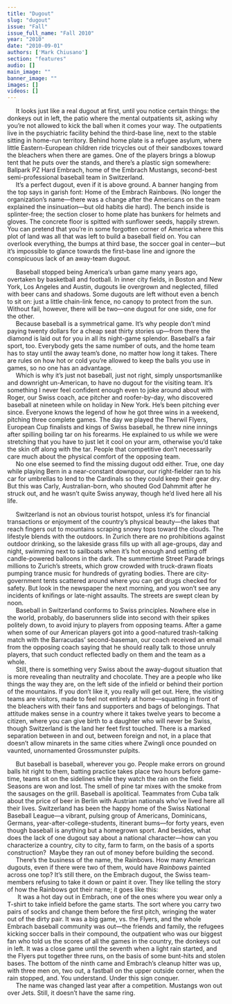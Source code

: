 ```yaml
---
title: "Dugout"
slug: "dugout"
issue: "Fall"
issue_full_name: "Fall 2010"
year: "2010"
date: "2010-09-01"
authors: ['Mark Chiusano']
section: "features"
audio: []
main_image: ""
banner_image: ""
images: []
videos: []
---
```

     It looks just like a real dugout at first, until you notice certain things: the donkeys out in left, the patio where the mental outpatients sit, asking why you’re not allowed to kick the ball when it comes your way. The outpatients live in the psychiatric facility behind the third-base line, next to the stable sitting in home-run territory. Behind home plate is a refugee asylum, where little Eastern-European children ride tricycles out of their sandboxes toward the bleachers when there are games. One of the players brings a blowup tent that he puts over the stands, and there’s a plastic sign somewhere: Ballpark PZ Hard Embrach, home of the Embrach Mustangs, second-best semi-professional baseball team in Switzerland.  
     It’s a perfect dugout, even if it is above ground. A banner hanging from the top says in garish font: Home of the Embrach Rainbows. (No longer the organization’s name—there was a change after the Americans on the team explained the insinuation—but old habits die hard). The bench inside is splinter-free; the section closer to home plate has bunkers for helmets and gloves. The concrete floor is spitted with sunflower seeds, happily strewn. You can pretend that you’re in some forgotten corner of America where this plot of land was all that was left to build a baseball field on. You can overlook everything, the bumps at third base, the soccer goal in center—but it’s impossible to glance towards the first-base line and ignore the conspicuous lack of an away-team dugout.

      Baseball stopped being America’s urban game many years ago, overtaken by basketball and football. In inner city fields, in Boston and New York, Los Angeles and Austin, dugouts lie overgrown and neglected, filled with beer cans and shadows. Some dugouts are left without even a bench to sit on: just a little chain-link fence, no canopy to protect from the sun. Without fail, however, there will be two—one dugout for one side, one for the other.  
     Because baseball is a symmetrical game. It’s why people don’t mind paying twenty dollars for a cheap seat thirty stories up—from there the diamond is laid out for you in all its night-game splendor. Baseball’s a fair sport, too. Everybody gets the same number of outs, and the home team has to stay until the away team’s done, no matter how long it takes. There are rules on how hot or cold you’re allowed to keep the balls you use in games, so no one has an advantage.  
     Which is why it’s just not baseball, just not right, simply unsportsmanlike and downright un-American, to have no dugout for the visiting team. It’s something I never feel confident enough even to joke around about with Roger, our Swiss coach, ace pitcher and roofer-by-day, who discovered baseball at nineteen while on holiday in New York. He’s been pitching ever since. Everyone knows the legend of how he got three wins in a weekend, pitching three complete games. The day we played the Therwil Flyers, European Cup finalists and kings of Swiss baseball, he threw nine innings after spilling boiling tar on his forearms. He explained to us while we were stretching that you have to just let it cool on your arm, otherwise you’d take the skin off along with the tar. People that competitive don’t necessarily care much about the physical comfort of the opposing team.  
     No one else seemed to find the missing dugout odd either. True, one day while playing Bern in a near-constant downpour, our right-fielder ran to his car for umbrellas to lend to the Cardinals so they could keep their gear dry. But this was Carly, Australian-born, who shouted God Dahmmit after he struck out, and he wasn’t quite Swiss anyway, though he’d lived here all his life.

      Switzerland is not an obvious tourist hotspot, unless it’s for financial transactions or enjoyment of the country’s physical beauty—the lakes that reach fingers out to mountains scraping snowy tops toward the clouds. The lifestyle blends with the outdoors. In Zurich there are no prohibitions against outdoor drinking, so the lakeside grass fills up with all age-groups, day and night, swimming next to sailboats when it’s hot enough and setting off candle-powered balloons in the dark. The summertime Street Parade brings millions to Zurich’s streets, which grow crowded with truck-drawn floats pumping trance music for hundreds of gyrating bodies. There are city-government tents scattered around where you can get drugs checked for safety. But look in the newspaper the next morning, and you won’t see any incidents of knifings or late-night assaults. The streets are swept clean by noon.  
     Baseball in Switzerland conforms to Swiss principles. Nowhere else in the world, probably, do baserunners slide into second with their spikes politely down, to avoid injury to players from opposing teams. After a game when some of our American players got into a good-natured trash-talking match with the Barracudas’ second-baseman, our coach received an email from the opposing coach saying that he should really talk to those unruly players, that such conduct reflected badly on them and the team as a whole.  
     Still, there is something very Swiss about the away-dugout situation that is more revealing than neutrality and chocolate. They are a people who like things the way they are, on the left side of the infield or behind their portion of the mountains. If you don’t like it, you really will get out. Here, the visiting teams are visitors, made to feel not entirely at home—squatting in front of the bleachers with their fans and supporters and bags of belongings. That attitude makes sense in a country where it takes twelve years to become a citizen, where you can give birth to a daughter who will never be Swiss, though Switzerland is the land her feet first touched. There is a marked separation between in and out, between foreign and not, in a place that doesn’t allow minarets in the same cities where Zwingli once pounded on vaunted, unornamented Grossmunster pulpits.

     But baseball is baseball, wherever you go. People make errors on ground balls hit right to them, batting practice takes place two hours before game-time, teams sit on the sidelines while they watch the rain on the field. Seasons are won and lost. The smell of pine tar mixes with the smoke from the sausages on the grill. Baseball is apolitical. Teammates from Cuba talk about the price of beer in Berlin with Austrian nationals who’ve lived here all their lives. Switzerland has been the happy home of the Swiss National Baseball League—a vibrant, pulsing group of Americans, Dominicans, Germans, year-after-college-students, itinerant bums—for forty years, even though baseball is anything but a homegrown sport. And besides, what does the lack of one dugout say about a national character—how can you characterize a country, city to city, farm to farm, on the basis of a sports construction?  Maybe they ran out of money before building the second.  
     There’s the business of the name, the Rainbows. How many American dugouts, even if there were two of them, would have *Rainbows* painted across one top? It’s still there, on the Embrach dugout, the Swiss team-members refusing to take it down or paint it over. They like telling the story of how the Rainbows got their name; it goes like this:  
      It was a hot day out in Embrach, one of the ones where you wear only a T-shirt to take infield before the game starts. The sort where you carry two pairs of socks and change them before the first pitch, wringing the water out of the dirty pair. It was a big game, vs. the Flyers, and the whole Embrach baseball community was out—the friends and family, the refugees kicking soccer balls in their compound, the outpatient who was our biggest fan who told us the scores of all the games in the country, the donkeys out in left. It was a close game until the seventh when a light rain started, and the Flyers put together three runs, on the basis of some bunt-hits and stolen bases. The bottom of the ninth came and Embrach’s cleanup hitter was up, with three men on, two out, a fastball on the upper outside corner, when the rain stopped, and. You understand. Under this sign conquer.  
     The name was changed last year after a competition. Mustangs won out over Jets. Still, it doesn’t have the same ring.

